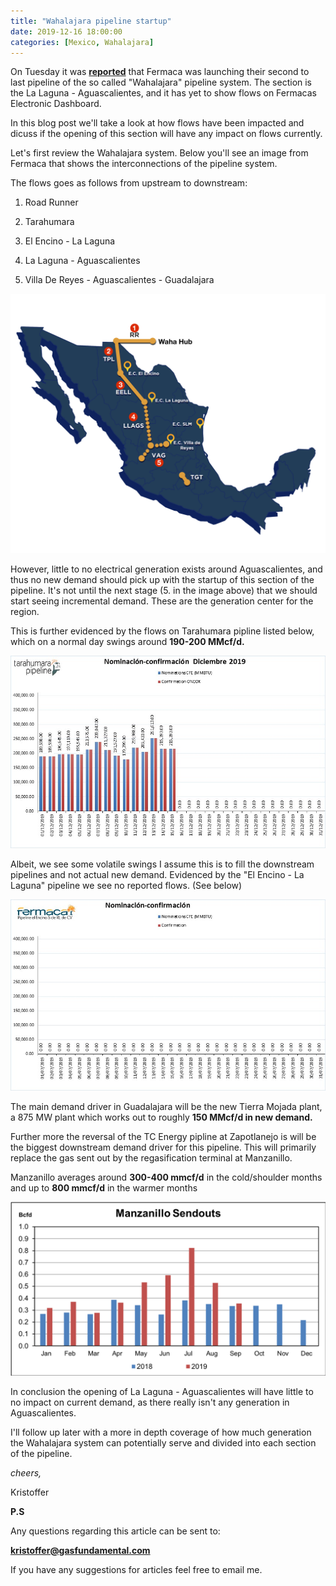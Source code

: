 ```yaml
---
title: "Wahalajara pipeline startup"
date: 2019-12-16 18:00:00
categories: [Mexico, Wahalajara]
---
```


On Tuesday it was __[reported](https://www.argusmedia.com/en/news/2031472-fermaca-starts-new-gas-export-line-to-mexico "Argus Media")__ that Fermaca was launching their second to last pipeline of the so called "Wahalajara" pipeline system. The section is the La Laguna - Aguascalientes, and it has yet to show flows on Fermacas Electronic Dashboard. 

In this blog post we'll take a look at how flows have been impacted and dicuss if the opening of this section will have any impact on flows currently.

Let's first review the Wahalajara system. Below you'll see an image from Fermaca that shows the interconnections of the pipeline system.

The flows goes as follows from upstream to downstream:


1. Road Runner

2. Tarahumara

3. El Encino - La Laguna

4. La Laguna - Aguascalientes

5. Villa De Reyes - Aguascalientes - Guadalajara

![Wahalajara System](/assets/images/wahalajara-numbered.png)


However, little to no electrical generation exists around Aguascalientes, and thus no new demand should pick up with the startup of this section of the pipeline. It's not until the next stage (5. in the image above) that we should start seeing incremental demand. These are the generation center for the region.

This is further evidenced by the flows on Tarahumara pipline listed below, which on a normal day swings around **190-200 MMcf/d.** 

![Tarahumara Flows](/assets/images/tarahumara-flow-2019-12-16.jpeg)

Albeit, we see some volatile swings I assume this is to fill the downstream pipelines and not actual new demand. Evidenced by the "El Encino - La Laguna" pipeline we see no reported flows. (See below)

![El Encino Flows](/assets/images/el-encino-flows-2019-12-16.jpeg)

The main demand driver in Guadalajara will be the new Tierra Mojada plant, a 875 MW plant which works out to roughly **150 MMcf/d in new demand.** 

Further more the reversal of the TC Energy pipline at Zapotlanejo is will be the biggest downstream demand driver for this pipeline. This will primarily replace the gas sent out by the regasification terminal at Manzanillo.

Manzanillo averages around **300-400 mmcf/d** in the cold/shoulder months and up to **800 mmcf/d** in the warmer months

![Manzanillo Average Sendouts](/assets/images/manzanillo-sendouts-2019-12-16.png)

In conclusion the opening of La Laguna - Aguascalientes will have little to no impact on current demand, as there really isn't any generation in Aguascalientes.

I'll follow up later with a more in depth coverage of how much generation the Wahalajara system can potentially serve and divided into each section of the pipeline. 

*cheers,*

Kristoffer


**P.S**

Any questions regarding this article can be sent to:

__[kristoffer@gasfundamental.com](mailto:kristoffer@gasfundamental.com)__

If you have any suggestions for articles feel free to email me.
